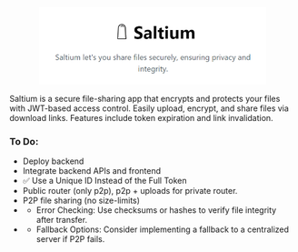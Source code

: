 <p align="center">
  <img src="./public/images/header.png" alt="header" width="400"/>
</p>


Saltium is a secure file-sharing app that encrypts and protects your files with JWT-based access control. Easily upload, encrypt, and share files via download links. Features include token expiration and link invalidation.

### To Do:
- Deploy backend
- Integrate backend APIs and frontend
- ✅ Use a Unique ID Instead of the Full Token
- Public router (only p2p), p2p + uploads for private router.
- P2P file sharing (no size-limits)
- - Error Checking: Use checksums or hashes to verify file integrity after transfer.
- - Fallback Options: Consider implementing a fallback to a centralized server if P2P fails.
